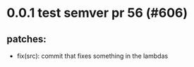 # 0.0.1 test semver pr 56 (#606)

## patches:
* fix(src): commit that fixes something in the lambdas

